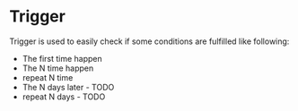 # Trigger
Trigger is used to easily check if some conditions are fulfilled like following:
- The first time happen
- The N time happen
- repeat N time
- The N days later - TODO
- repeat N days - TODO
